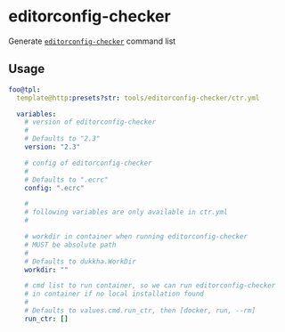 # editorconfig-checker

Generate [`editorconfig-checker`](https://github.com/editorconfig-checker/editorconfig-checker) command list

## Usage

```yaml
foo@tpl:
  template@http:presets?str: tools/editorconfig-checker/ctr.yml

  variables:
    # version of editorconfig-checker
    #
    # Defaults to "2.3"
    version: "2.3"

    # config of editorconfig-checker
    #
    # Defaults to ".ecrc"
    config: ".ecrc"

    #
    # following variables are only available in ctr.yml
    #

    # workdir in container when running editorconfig-checker
    # MUST be absolute path
    #
    # Defaults to dukkha.WorkDir
    workdir: ""

    # cmd list to run container, so we can run editorconfig-checker
    # in container if no local installation found
    #
    # Defaults to values.cmd.run_ctr, then [docker, run, --rm]
    run_ctr: []
```
